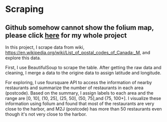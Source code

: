 # Scraping

## Github somehow cannot show the folium map, please click [here](https://dataplatform.cloud.ibm.com/analytics/notebooks/v2/33475063-b806-49ce-b0e3-2c7a861078a3/view?access_token=4266a46db055e1095cc8530c10cd14c518db7cb3d49827bc3bf1ecf6377fc8cf) for my whole project 

In this project, I scrape data from wiki, https://en.wikipedia.org/wiki/List_of_postal_codes_of_Canada:_M, and explore this data.

First, I use BeautifulSoup to scrape the table. After getting the raw data and cleaning, I merge a data to the origine data to assign latitude and longitude.

For exploring, I use foursquare API to access the information of nearby restaurants and summarize the number of restaurants in each area (postcode). Based on the summary, I assign labels to each area and the range are [0, 10], (10, 25], (25, 50], (50, 75],and (75, 100+]. I visualize these information using folium and found that most of the restaurants are very close to the harbor, and M2J (postcode) has more than 50 restaurants even though it's not very close to the harbor.
